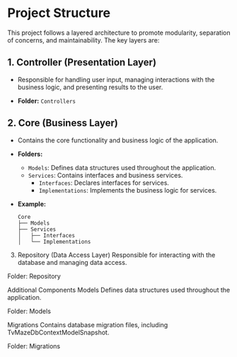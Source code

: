 # Project Structure

This project follows a layered architecture to promote modularity, separation of concerns, and maintainability. The key layers are:

## 1. Controller (Presentation Layer)

- Responsible for handling user input, managing interactions with the business logic, and presenting results to the user.

- **Folder:** `Controllers`

## 2. Core (Business Layer)

- Contains the core functionality and business logic of the application.

- **Folders:**
  - `Models`: Defines data structures used throughout the application.
  - `Services`: Contains interfaces and business services.
    - `Interfaces`: Declares interfaces for services.
    - `Implementations`: Implements the business logic for services.

- **Example:**
  ```plaintext
  Core
  ├── Models
  ├── Services
  │   ├── Interfaces
  │   └── Implementations

3. Repository (Data Access Layer)
Responsible for interacting with the database and managing data access.

Folder: Repository

Additional Components
Models
Defines data structures used throughout the application.

Folder: Models

Migrations
Contains database migration files, including TvMazeDbContextModelSnapshot.

Folder: Migrations
